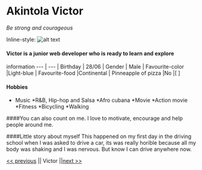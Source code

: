 # Akintola Victor
 _Be strong and courageous_


Inline-style:
![alt text](https://media.licdn.com/dms/image/C5603AQEsm6rEoTZZTQ/profile-displayphoto-shrink_200_200/0?e=1579737600&v=beta&t=L15fUc0z5dnTOCWKeBx77HYQriiDKUblhD2xd3U8w6g)
#### Victor is a junior web developer who is ready to learn and explore




information
--- | --- |
Birthday 		| 28/06 	|
Gender   		| Male	 	|
Favourite-color 	|Light-blue	|
Favourite-food		|Continental	|
Pinneapple of pizza	|No		|[ ]



#### Hobbies

* Music
  *R&B, Hip-hop and Salsa
  *Afro cubana
*Movie
  *Action movie
*Fitness
  *Bicycling
  *Walking



####You can also count on me.
I love to motivate, encourage and help people around me.


####Little story about myself
This happened on my first day in the driving school when I was asked to drive a car, its was really horible because all my body was shaking and I was nervous. But know I can drive anywhere now.


[<< previous](https://www.google.com "Tim") || Victor ||[next >>](https://www.google.com "Walid")


